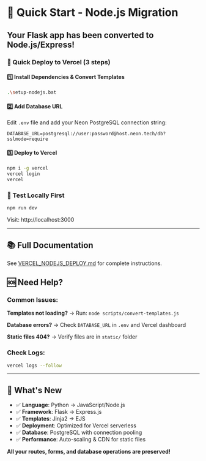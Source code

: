 # 🚀 Quick Start - Node.js Migration

## Your Flask app has been converted to Node.js/Express!

### 🎯 Quick Deploy to Vercel (3 steps)

#### 1️⃣ Install Dependencies & Convert Templates
```bash
.\setup-nodejs.bat
```

#### 2️⃣ Add Database URL
Edit `.env` file and add your Neon PostgreSQL connection string:
```
DATABASE_URL=postgresql://user:password@host.neon.tech/db?sslmode=require
```

#### 3️⃣ Deploy to Vercel
```bash
npm i -g vercel
vercel login
vercel
```

### 🧪 Test Locally First
```bash
npm run dev
```
Visit: http://localhost:3000

---

## 📚 Full Documentation
See [VERCEL_NODEJS_DEPLOY.md](VERCEL_NODEJS_DEPLOY.md) for complete instructions.

## 🆘 Need Help?

### Common Issues:

**Templates not loading?**
→ Run: `node scripts/convert-templates.js`

**Database errors?**
→ Check `DATABASE_URL` in `.env` and Vercel dashboard

**Static files 404?**
→ Verify files are in `static/` folder

### Check Logs:
```bash
vercel logs --follow
```

---

## 🎉 What's New

- ✅ **Language**: Python → JavaScript/Node.js
- ✅ **Framework**: Flask → Express.js
- ✅ **Templates**: Jinja2 → EJS
- ✅ **Deployment**: Optimized for Vercel serverless
- ✅ **Database**: PostgreSQL with connection pooling
- ✅ **Performance**: Auto-scaling & CDN for static files

**All your routes, forms, and database operations are preserved!**
